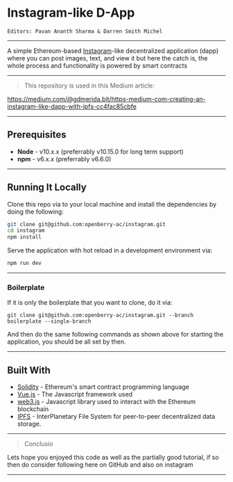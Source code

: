 # Instagram-like D-App

```
Editors: Pavan Ananth Sharma & Darren Smith Michel
```

---------------------------------------------------------------------------------------------------------------------------------------------------------------------------------

A simple Ethereum-based [Instagram](https://www.instagram.com/)-like decentralized application (dapp) where you can post images, text, and view it but here the catch is, the whole process and functionality is powered by smart contracts

---------------------------------------------------------------------------------------------------------------------------------------------------------------------------------

>This repository is used in this Medium article:

https://medium.com/@gdmerida.bit/https-medium-com-creating-an-instagram-like-dapp-with-ipfs-cc4fac85cbfe

---------------------------------------------------------------------------------------------------------------------------------------------------------------------------------

## Prerequisites

* **Node** - v10.x.x (preferrably v10.15.0 for long term support)
* **npm** - v6.x.x (preferrably v6.6.0)

---------------------------------------------------------------------------------------------------------------------------------------------------------------------------------

## Running It Locally

Clone this repo via to your local machine and install the dependencies by doing the following:

```bash
git clone git@github.com:openberry-ac/instagram.git
cd instagram
npm install
```

Serve the application with hot reload in a development environment via:

```bash
npm run dev
```

---------------------------------------------------------------------------------------------------------------------------------------------------------------------------------

### Boilerplate

If it is only the boilerplate that you want to clone, do it via:

```
git clone git@github.com:openberry-ac/instagram.git --branch boilerplate --single-branch
```

And then do the same following commands as shown above for starting the application, you should be all set by then.

---------------------------------------------------------------------------------------------------------------------------------------------------------------------------------

## Built With

* [Solidity](https://solidity.readthedocs.io/en/v0.5.2/) - Ethereum's smart contract programming language
* [Vue.js](https://vuejs.org/) - The Javascript framework used
* [web3.js](https://github.com/ethereum/web3.js/) - Javascript library used to interact with the Ethereum blockchain
* [IPFS](https://docs.ipfs.io/) - InterPlanetary File System for peer-to-peer decentralized data storage. 

---------------------------------------------------------------------------------------------------------------------------------------------------------------------------------

>Conclusio

Lets hope you enjoyed this code as well as the partially good tutorial, if so then do consider following here on GitHub and also on instagram

---------------------------------------------------------------------------------------------------------------------------------------------------------------------------------


